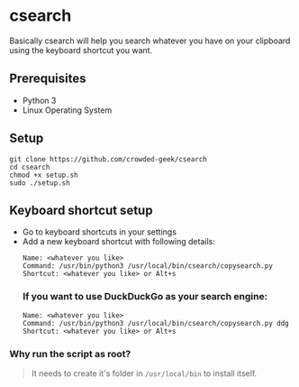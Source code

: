 # csearch
Basically csearch will help you search whatever you have on your clipboard using the keyboard shortcut you want.

## Prerequisites
- Python 3
- Linux Operating System

## Setup
```
git clone https://github.com/crowded-geek/csearch
cd csearch
chmod +x setup.sh
sudo ./setup.sh
```

## Keyboard shortcut setup
- Go to keyboard shortcuts in your settings
- Add a new keyboard shortcut with following details:
  ```
  Name: <whatever you like>
  Command: /usr/bin/python3 /usr/local/bin/csearch/copysearch.py
  Shortcut: <whatever you like> or Alt+s
  ```
  ### If you want to use DuckDuckGo as your search engine:
  ```
  Name: <whatever you like>
  Command: /usr/bin/python3 /usr/local/bin/csearch/copysearch.py ddg
  Shortcut: <whatever you like> or Alt+s
  ```

### Why run the script as root?
> It needs to create it's folder in `/usr/local/bin` to install itself.
